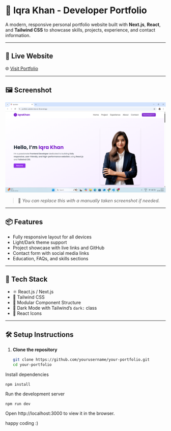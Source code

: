 # 💼 Iqra Khan - Developer Portfolio

A modern, responsive personal portfolio website built with **Next.js**, **React**, and **Tailwind CSS** to showcase skills, projects, experience, and contact information.

---

## 🚀 Live Website

🌐 [Visit Portfolio](https://portfolio-website-iota-six-38.vercel.app/)

---

## 🖼 Screenshot

![Portfolio Screenshot](./public/image.png)

> 📸 *You can replace this with a manually taken screenshot if needed.*

---

## 📦 Features

- Fully responsive layout for all devices
- Light/Dark theme support
- Project showcase with live links and GitHub
- Contact form with social media links
- Education, FAQs, and skills sections

---

## 🧩 Tech Stack

- ⚛️ React.js / Next.js
- 💨 Tailwind CSS
- 📁 Modular Component Structure
- 🎨 Dark Mode with Tailwind’s `dark:` class
- 📸 React Icons

---

## 🛠️ Setup Instructions

1. **Clone the repository**  
   ```bash
   git clone https://github.com/yourusername/your-portfolio.git
   cd your-portfolio


Install dependencies

```
npm install
```

Run the development server
```
npm run dev
```

Open http://localhost:3000 to view it in the browser.

happy coding :)